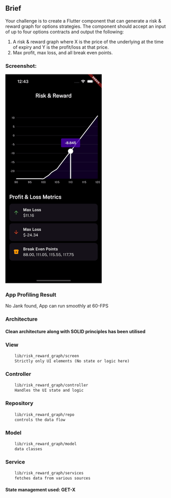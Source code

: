
## Brief

Your challenge is to create a Flutter component that can generate a risk & reward graph for options strategies. The component should accept an input of up to four options contracts and output the following:
1. A risk & reward graph where X is the price of the underlying at the time of expiry and Y is the profit/loss at that price. 
2. Max profit, max loss, and all break even points.

### Screenshot:
<img src="screen_shots/home.png?raw=true" width="300">

### App Profiling Result
No Jank found, App can run smoothly at 60-FPS


### Architecture
#### Clean architecture along with SOLID principles has been utilised

###     View
        lib/risk_reward_graph/screen
        Strictly only UI elements (No state or logic here)

###     Controller
        lib/risk_reward_graph/controller
        Handles the UI state and logic

###     Repository
        lib/risk_reward_graph/repo
        controls the data flow

###     Model
        lib/risk_reward_graph/model
        data classes

###     Service
        lib/risk_reward_graph/services
        fetches data from various sources 

#### State management used: GET-X
